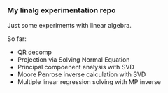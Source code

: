 
### My linalg experimentation repo

Just some experiments with linear algebra.

So far:
 - QR decomp
 - Projection via Solving Normal Equation
 - Principal compoenent analysis with SVD
 - Moore Penrose inverse calculation with SVD
 - Multiple linear regression solving with MP inverse
